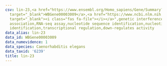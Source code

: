 ```yaml
---
csv: lin-23,<a href="https://www.ensembl.org/Homo_sapiens/Gene/Summary?db=core;g=WBGene00003009"
  target="_blank">WBGene00003009</a>,<a href="https://www.ncbi.nlm.nih.gov/pubmed/27496166"
  target="_blank"><i class="fas fa-file"></i></a>",genetic interference,functional
  association,RNA-seq assay,nucleotide sequence identification,nucleotide sequence
  identification,transcriptional regulation,down-regulates activity
data_alias: lin-23
data_id: WBGene00003009
data_numevidence: 1
data_species: Caenorhabditis elegans
data_taxid: '6239'
title: lin-23
---
```

